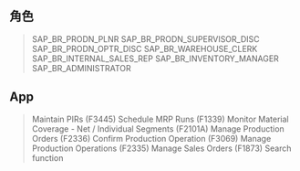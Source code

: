 ## 角色
> SAP_BR_PRODN_PLNR
> SAP_BR_PRODN_SUPERVISOR_DISC
> SAP_BR_PRODN_OPTR_DISC
> SAP_BR_WAREHOUSE_CLERK
> SAP_BR_INTERNAL_SALES_REP
> SAP_BR_INVENTORY_MANAGER
> SAP_BR_ADMINISTRATOR
## App
> Maintain PIRs (F3445)
> Schedule MRP Runs (F1339)
> Monitor Material Coverage - Net / Individual Segments (F2101A)
> Manage Production Orders (F2336)
> Confirm Production Operation (F3069)
> Manage Production Operations (F2335)
> Manage Sales Orders (F1873)
> Search function